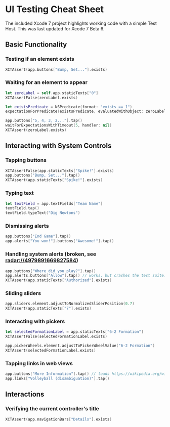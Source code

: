 # UI Testing Cheat Sheet

The included Xcode 7 project highlights working code with a simple Test Host. This was last updated for Xcode 7 Beta 6.

## Basic Functionality

### Testing if an element exists

````swift
XCTAssert(app.buttons["Bump, Set..."].exists)
````

### Waiting for an element to appear
````swift
let zeroLabel = self.app.staticTexts["0"]
XCTAssertFalse(zeroLabel.exists)

let existsPredicate = NSPredicate(format: "exists == 1")
expectationForPredicate(existsPredicate, evaluatedWithObject: zeroLabel, handler: nil)

app.buttons["5, 4, 3, 2..."].tap()
waitForExpectationsWithTimeout(5, handler: nil)
XCTAssert(zeroLabel.exists)
````

## Interacting with System Controls

### Tapping buttons
````swift
XCTAssertFalse(app.staticTexts["Spike!"].exists)
app.buttons["Bump, Set..."].tap()
XCTAssert(app.staticTexts["Spike!"].exists)
````

### Typing text
````swift
let textField = app.textFields["Team Name"]
textField.tap()
textField.typeText("Dig Newtons")
````

### Dismissing alerts
````swift
app.buttons["End Game"].tap()
app.alerts["You won!"].buttons["Awesome!"].tap()
````

### Handling system alerts (broken, see [radar://4979891669827584](http://openradar.appspot.com/radar?id=4979891669827584))
````swift
app.buttons["Where did you play?"].tap()
app.alerts.buttons["Allow"].tap() // works, but crashes the test suite.
XCTAssert(app.staticTexts["Authorized"].exists)
````

### Sliding sliders
````swift
app.sliders.element.adjustToNormalizedSliderPosition(0.7)
XCTAssert(app.staticTexts["7"].exists)
````

### Interacting with pickers
````swift
let selectedFormationLabel = app.staticTexts["6-2 Formation"]
XCTAssertFalse(selectedFormationLabel.exists)

app.pickerWheels.element.adjustToPickerWheelValue("6-2 Formation")
XCTAssert(selectedFormationLabel.exists)
````

### Tapping links in web views
````swift
app.buttons["More Information"].tap() // loads https://wikipedia.org/wiki/Volleyball
app.links["Volleyball (disambiguation)"].tap()
````

## Interactions

### Verifying the current controller's title
````swift
XCTAssert(app.navigationBars["Details"].exists)
````
